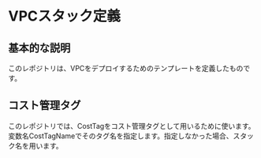 # VPCスタック定義

## 基本的な説明

このレポジトリは、VPCをデプロイするためのテンプレートを定義したものです。

## コスト管理タグ

このレポジトリでは、CostTagをコスト管理タグとして用いるために使います。変数名CostTagNameでそのタグ名を指定します。指定しなかった場合、スタック名を用います。